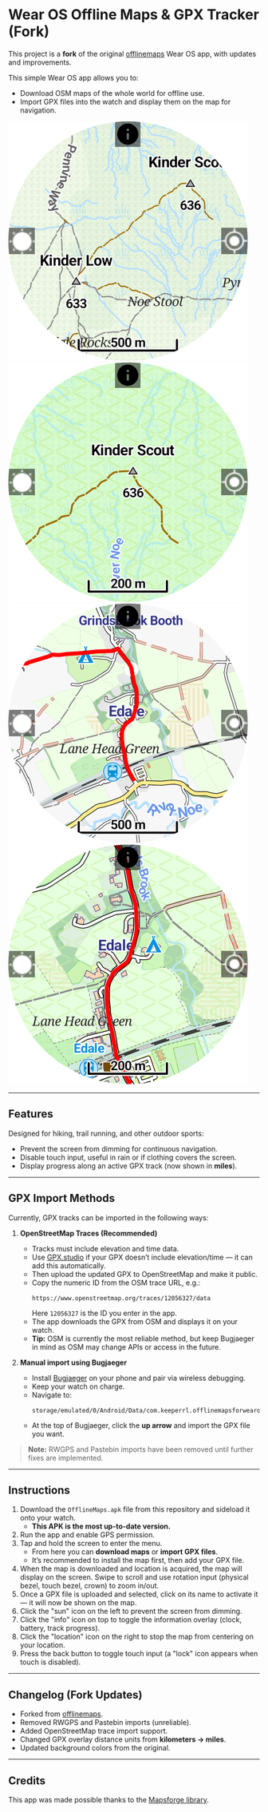 # Wear OS Offline Maps & GPX Tracker (Fork)

This project is a **fork** of the original [offlinemaps](https://github.com/keeperrl/offlinemaps) Wear OS app, with updates and improvements.

This simple Wear OS app allows you to:

* Download OSM maps of the whole world for offline use.  
* Import GPX files into the watch and display them on the map for navigation.

![screenshot](Screen.png)  
![screenshot](Screen2.png)  
![screenshot](Screen3.png)  
![screenshot](Screen4.png)  

---

## Features

Designed for hiking, trail running, and other outdoor sports:

* Prevent the screen from dimming for continuous navigation.  
* Disable touch input, useful in rain or if clothing covers the screen.  
* Display progress along an active GPX track (now shown in **miles**).  

---

## GPX Import Methods

Currently, GPX tracks can be imported in the following ways:

1. **OpenStreetMap Traces (Recommended)**  
   - Tracks must include elevation and time data.  
   - Use [GPX.studio](https://gpx.studio) if your GPX doesn’t include elevation/time — it can add this automatically.  
   - Then upload the updated GPX to OpenStreetMap and make it public.  
   - Copy the numeric ID from the OSM trace URL, e.g.:  
     ```
     https://www.openstreetmap.org/traces/12056327/data
     ```  
     Here `12056327` is the ID you enter in the app.  
   - The app downloads the GPX from OSM and displays it on your watch.  
   - **Tip:** OSM is currently the most reliable method, but keep Bugjaeger in mind as OSM may change APIs or access in the future.  

2. **Manual import using Bugjaeger**  
   - Install [Bugjaeger](https://play.google.com/store/apps/details?id=eu.sisik.hackendebug) on your phone and pair via wireless debugging.  
   - Keep your watch on charge.  
   - Navigate to:  
     ```
     storage/emulated/0/Android/Data/com.keeperrl.offlinemapsforwearos/files/download
     ```  
   - At the top of Bugjaeger, click the **up arrow** and import the GPX file you want.  

> **Note:** RWGPS and Pastebin imports have been removed until further fixes are implemented.  

---

## Instructions

1. Download the `OfflineMaps.apk` file from this repository and sideload it onto your watch.  
   - **This APK is the most up-to-date version.**  
2. Run the app and enable GPS permission.  
3. Tap and hold the screen to enter the menu.  
   - From here you can **download maps** or **import GPX files**.  
   - It’s recommended to install the map first, then add your GPX file.  
4. When the map is downloaded and location is acquired, the map will display on the screen. Swipe to scroll and use rotation input (physical bezel, touch bezel, crown) to zoom in/out.  
5. Once a GPX file is uploaded and selected, click on its name to activate it — it will now be shown on the map.  
6. Click the "sun" icon on the left to prevent the screen from dimming.  
7. Click the "info" icon on top to toggle the information overlay (clock, battery, track progress).  
8. Click the "location" icon on the right to stop the map from centering on your location.  
9. Press the back button to toggle touch input (a "lock" icon appears when touch is disabled).  

---

## Changelog (Fork Updates)

* Forked from [offlinemaps](https://github.com/keeperrl/offlinemaps).  
* Removed RWGPS and Pastebin imports (unreliable).  
* Added OpenStreetMap trace import support.  
* Changed GPX overlay distance units from **kilometers → miles**.  
* Updated background colors from the original.  

---

## Credits

This app was made possible thanks to the [Mapsforge library](https://github.com/mapsforge/mapsforge).
